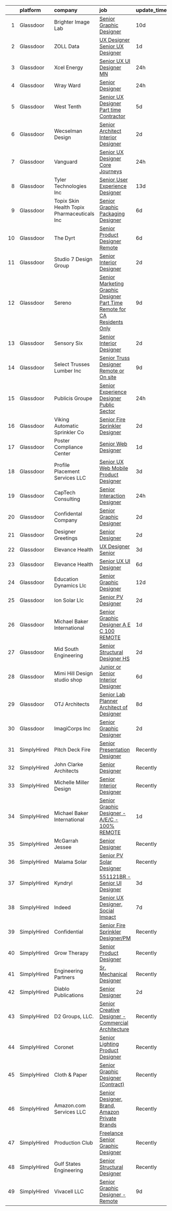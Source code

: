 

|    | platform    | company                                      | job                                                                                                                                                                                                                                                                                                                                                                                                                                                                                                                                                                                                                                                                                                                                                                                                                                                                                                                                                                                                                                                                                                                                                                                                                                                                                                                                                                                                                                                                                                                                                     | update_time   | location             |
|---:|:------------|:---------------------------------------------|:--------------------------------------------------------------------------------------------------------------------------------------------------------------------------------------------------------------------------------------------------------------------------------------------------------------------------------------------------------------------------------------------------------------------------------------------------------------------------------------------------------------------------------------------------------------------------------------------------------------------------------------------------------------------------------------------------------------------------------------------------------------------------------------------------------------------------------------------------------------------------------------------------------------------------------------------------------------------------------------------------------------------------------------------------------------------------------------------------------------------------------------------------------------------------------------------------------------------------------------------------------------------------------------------------------------------------------------------------------------------------------------------------------------------------------------------------------------------------------------------------------------------------------------------------------|:--------------|:---------------------|
|  1 | Glassdoor   | Brighter Image Lab                           | [Senior Graphic Designer](https://www.glassdoor.com/partner/jobListing.htm?pos=124&ao=1110586&s=58&guid=0000018200a7817daf23cae6f777077c&src=GD_JOB_AD&t=SR&vt=w&ea=1&cs=1_96644e5d&cb=1657868354323&jobListingId=1007983376742&cpc=2069669CCECE0501&jrtk=3-0-1g80af0dtkblc801-1g80af0egh4fr801-628ea141d77d222c--6NYlbfkN0AO-lx13pzomzdSppJUWL3QXsQT8oyFk4U4LWH8QC50CrDq5yYFSZNdaU-brGhcBwE5UtQDDq3ntwdjmz-4JTTHOyivHs3T_S7xWIP0-plijRNTpcxtQfWKk_eveaQBtHIVAUARux6TWZ2fTj07xtOcVvb2v_2ycDKwqjTu-tlyj5LEFDMVit_4FzfrOiMCy9Xypb683rRp6ldIQLAVaYV_7Ev1Dke8sc4E2enGMrLpM9UAGEFKMCFiOrF1KhKEiS1yK_-OjG_zNX6_x9Tn9hQVZx2Xy1ntzyKIBZFNwX7drtu-iE_qLNkVL-ZZ796B1MHJ4KvtvccAqGIVS_Mc8SG91HdIPUHv4zVooDkD9Xgmg7O452mFA5YzU7yiAdHIJWIrwvfdR8TUfjEl9LvBz7dtgoCxXlqBOUVuREOJ2rXcUSpIUMIOm90OomdGS6MprzPsJvc0fJtDd3HlAcCgpX3PDOK8wYzdgkKDgJXItQl7r0oal0VJua-cdbd52quS14y9vJHjfbTJwA%3D%3D)                                                                                                                                                                                                                                                                                                                                                                                                                                                                                                                                                                                                                                                                          | 10d           | Fort Worth, TX       |
|  2 | Glassdoor   | ZOLL Data                                    | [UX Designer Senior UX Designer](https://www.glassdoor.com/partner/jobListing.htm?pos=129&ao=1110586&s=58&guid=0000018200a7817daf23cae6f777077c&src=GD_JOB_AD&t=SR&vt=w&ea=1&cs=1_f3711dae&cb=1657868354324&jobListingId=1008002963426&cpc=AF1E4A3695F490BE&jrtk=3-0-1g80af0dtkblc801-1g80af0egh4fr801-a00ff6b17fc8701a--6NYlbfkN0CIq9sqsdHG9cyeciSMGB2OVgv17i_TEGVwM1no6oC4wWg2s9oH7BGJ7lPkg1btb98huIL7V4V5x5MkjqiRMvX3058Gsj0BD86erdmSqn2x9rDaiyNVM216JjWieFw7TORgJlROIv_5ACNY1VCHRt02C9xxVzOkCWqwdv-_2jucEfSEtHQxlxPbZq767ByUig7Kk1KCLlEtTB0uK3PADoC_u3FCVTsgUH33o2zv2VNVi8FL9UaNtSr0tiOnqFNzTSm69C0c_g_-hI7wUJmR6kSr40NQCZggZPReNHfbWNNb84kGmcfKfEBwwk27YR4_7bvl05X1KsGt2DO3ZniQ8d9OGztJxKS37AumIBH5t3fWaa1PK55sCJONMyn9SaLW-zkTYuDVbrGNk2SuJ_gHnXEDph_fsssjA1q4qhM6FccNbt0pBLOi81TOktopZ0ShJswM8ZgXArhRnSy3UMkp-h-_StCL8qTbgpf9b-m824OudngRL_tzvrwzDp0eR2rEm_qNNtu_NDsinA%3D%3D)                                                                                                                                                                                                                                                                                                                                                                                                                                                                                                                                                                                                                                                                   | 1d            | Remote               |
|  3 | Glassdoor   | Xcel Energy                                  | [Senior UX UI Designer   MN](https://www.glassdoor.com/partner/jobListing.htm?pos=123&ao=1110586&s=58&guid=0000018200a7817daf23cae6f777077c&src=GD_JOB_AD&t=SR&vt=w&cs=1_58e48389&cb=1657868354323&jobListingId=1008005982649&cpc=7095061949A44974&jrtk=3-0-1g80af0dtkblc801-1g80af0egh4fr801-1134de02c7f2b120--6NYlbfkN0B-1D-e_ZYujhNkNlYyaLjJ6FcVQ233icvY0YU3o2VnplwYKKdLer6igUsC2PaWrJPMU-KaCTJbfajSvIW7YrHAZXqmE0ZHvfm-aORtEk3kYImnXYY0PGymR6_lSiS7bMsLoplLGIOngHDvoyjVsvefrvmYbzgFQ6dGAbuA7Zi4QEr51frx9Lej8UOBikV20vLRPeL2y5sMaS1TxF7lE0KST7AEohGcVU1V0F_KVf8vK2MH9wTYuzc7d4jxVhG4V6hC__xF85d3McqziM2Gwm_TqWiCtzanNHOXTZkEzlhugO97VSIo6JZeOgmtxFOmXsHf2Jck1I7Ag93-HGaEC4uKV9fzHkcsb2m0GNxG-14P62qQ6AA4HVkrnJupPHNY-EPOS0LUZNda6Ps1uuOs-K4fgERvT_Py-c_iNU1Rpq1RWWQlmRQYNk2H7jPN9rgP5nNfOSAiLff3MJtWiAtEbL9y22qLGwGkWsubZjbcpR9nnHU8lMgMDtMA9-DbTz8pAdiDD521si_Tmb4LYf1xqbOmduibBPKg_lpL3FXx7-PbMLmBNf9J1CQbSWzhNPTgMJEAZOF6ZTXA5t3OUzTo2mxSKYo-7Ysm9UC_ZzGdzQH8AA%3D%3D)                                                                                                                                                                                                                                                                                                                                                                                                                                                                                                                                                                            | 24h           | Minneapolis, MN      |
|  4 | Glassdoor   | Wray Ward                                    | [Senior Designer](https://www.glassdoor.com/partner/jobListing.htm?pos=118&ao=1110586&s=58&guid=0000018200a7817daf23cae6f777077c&src=GD_JOB_AD&t=SR&vt=w&ea=1&cs=1_9d9f0d13&cb=1657868354322&jobListingId=1008005532295&cpc=BA15C3E50D27FFE8&jrtk=3-0-1g80af0dtkblc801-1g80af0egh4fr801-d200e82c741a93e5--6NYlbfkN0BBGG9LMNqL16EzDx9S3nKk4b6IwprgSJginr0DZD_oWwIUlrrUOnxWEv0B2E1rukcBhZYB3PbYs93gdlk6f6VnfWqBaXWoqi8nJJ1OJXwdzyCbEp0k-ptWqpEdiZG8W97q9hJLeSr0zpmTQJzqo5gp1HIFJsbQb26m7FMZySxOKK-9E9hiEL9TcYOySBgZlP1dKDKmG9YeSVGROlGT-5Ra6JdIYst31wfaPXcm1F_y0T9MobtvgkwfzMvetdq_Zq9JuXcqMMeyigZgdTL-cLO7S8vOExoq2uieEWcp3cSn2Qm4UlHRsUhthMs81x-NjUNHte0u3ra_iPoWxUUj_WVScAG_xVKF1LHqnel9bZ71VKNukbbOCudq72WNEDqWZvLMVyvqbrluPew6quH1U5f7G2w6FSfdDIgNhOu8HB2Tlx284iJk9HCr2gR4cEAGTIwEhepUHHQZMODfng3q_5yePzZaE76uP8Y3srsugm8NpBsB_tmgRy1tagqO5f-mkWU%3D)                                                                                                                                                                                                                                                                                                                                                                                                                                                                                                                                                                                                                                                                                                | 24h           | Charlotte, NC        |
|  5 | Glassdoor   | West Tenth                                   | [Senior UX Designer  Part time Contractor ](https://www.glassdoor.com/partner/jobListing.htm?pos=126&ao=1110586&s=58&guid=0000018200a7817daf23cae6f777077c&src=GD_JOB_AD&t=SR&vt=w&ea=1&cs=1_3a9bbbc4&cb=1657868354323&jobListingId=1007994171980&cpc=292036AD7E8A5303&jrtk=3-0-1g80af0dtkblc801-1g80af0egh4fr801-06c5996664b34557--6NYlbfkN0BaGdOOK624JFFhWibxYF5ZHJyu-TQMeOslDTyNeurccZp4QCt3th5gGoNGv6Hi88tg8HjMEtUQgpaF9Yf6QnMzasdUojNdApIZ0sULt1dQnF29vMajjrQL_7YctPSeF61EzqT59_tideUiN3-mXC8WL7WSgWs1vxDq8WZNDcMmF3_sZqlH2hXXRY_6IFlghMTUOPNf6DIeqwUQRu5f8rxOADfFejxdiLj1XMsxs3IVQHnUtc1h8xb57V8pN7Sfiw7nWY28enb7ODI7RSw6ftrmolZT2gdzc_zZaloqbgg5aOEOe8bVMeRszuXReY1MDuqOuTJHAgFftaP8u3GuwkiSQhh3v3P-PXyzMt6JhgPsk4y3z-2QD7MSajnjG06-6tt-SJePCHIjrOC7ZGCR6Zl-GAzmBNPSOKtu1ffZyF-Mcq72YxFY08dh53zRI-12J_dQlSbQHSTv_Khajfa_eJlX77s8mJbbexPCz6t5zOnBa9NHBvAt6xa9iXYYiKmuNdnZiz8FbGLCQGjs1XvmVFLA)                                                                                                                                                                                                                                                                                                                                                                                                                                                                                                                                                                                                                                                    | 5d            | Remote               |
|  6 | Glassdoor   | Wecselman Design                             | [Senior Architect   Interior Designer](https://www.glassdoor.com/partner/jobListing.htm?pos=119&ao=1110586&s=58&guid=0000018200a7817daf23cae6f777077c&src=GD_JOB_AD&t=SR&vt=w&ea=1&cs=1_2a248cc5&cb=1657868354323&jobListingId=1008000772975&cpc=67D5E609A3B8C355&jrtk=3-0-1g80af0dtkblc801-1g80af0egh4fr801-2129eb079dfbfa54--6NYlbfkN0BBGG9LMNqL16EzDx9S3nKk4b6IwprgSJginr0DZD_oWwIUlrrUOnxWEPuetHQkpVc6f_vfg8anhGkhy764nEM5owuSNp3eORVDxTspKg4GGfLPUzRVS2SOzjPCM5CfNriASNX6lPmoHYdKPJuGVE4ZDevTxJatVG7oNmWoHxId2EbmlMg83f4WfrUFC14VnoGuaoEFpk5xVl5ReOlRktnwe4rZI6Fy7IAYeMUgqmhVlrPwRfr7KNu2IoPH7vziLj9jdewqDFPjQnJL0H9-kml7he0pn-YiAzrm05eYFZg-HL3jFl-uuuwRpm-yK-kpw81hg7Pks1MsjBPqF_Zl51j0-SEKXx4UOgsMYYI6C_U6hytqpYR5JSGDamJMWsJG-UPN2J2NPl-GpGh8b3qiUJdXh_VAkwDQBNkAzI0Bzipa-IZ_l6SYnNk208NIXJ2_dJ1SFcY0GQlGyYNO8nZ6ESHDEXxoT9EndmL2TVxFGmTWhdUoNFQtZhxBJ20XQyd8UdvJh8ugXR6mnw%3D%3D)                                                                                                                                                                                                                                                                                                                                                                                                                                                                                                                                                                                                                                                             | 2d            | Remote               |
|  7 | Glassdoor   | Vanguard                                     | [Senior UX Designer  Core Journeys](https://www.glassdoor.com/partner/jobListing.htm?pos=127&ao=1110586&s=58&guid=0000018200a7817daf23cae6f777077c&src=GD_JOB_AD&t=SR&vt=w&cs=1_33f19d1b&cb=1657868354323&jobListingId=1008006543418&cpc=F7A2269C793D5877&jrtk=3-0-1g80af0dtkblc801-1g80af0egh4fr801-f76f2537e77ce42b--6NYlbfkN0BWQs_M7ZA8XLbIFWVw-PYcVVEPryqVLyWhKaEKPskHyy2-z6Z78n5au6PljKOGTAoy1rDMYRJ_anPlM2piuo7Wtd24G6LJWqqLxytfdCCnGC6mp0dM6kWZFXRr8-Of4aRPwfWlrsuZbVf1IP1VHDwI3BeSSl-pDw7Ro_n-oenuNErckdMdWo1sXcN4BRSpzN-yKBx46-EjVUN308MGOZ-3iRkLncpzPHO3oavMG0R71Vb10HF-GM4qPGnUzmepxadAY4UqIwwkj8ssTTWm-r6tZd_9edOhjNPk-CY8n6_2ChCzoU2ck7bbMPF5FSEfr_hqg20BleZbuVWslCTMiLDenKWc6Lb2vgIRK1a7N9Tjws9ixuvRxcMqMK4FLbYhjtW_WNSCSEvwmfvwRXeINxN4D6qy_XFttulngQsQVRl4fXKpkr4A7fzC5ewtBIPEiE4s_GsSqgwtH9Cjfi3kvhGqd79so9c3vJZfpAB9dfKYHoMwEyuIYFtBRt-kq22ot3YROeiSXsBdTKHobdICo3xWxrABApcgo4UV-KEkYSUYUKcfauEhVngWM84tnI2JrMwKNTmAlgrA-NJ4bWsKiEY2J6buUclVqgzWnNvts9heODJC_pjB5Rk6_ecVMSCcw5pwLerELjMWEXtfwUGo-0xSRHBhYLnjkqP_zy8QCBTPg8P2q-zV1a_W0nKnrf9VZ__XplCW_iOQOLUpg0azm4-RgAnv3KKJumdd0ADXqdxl0qYTB1sIlByzqKLlVDWoZ8bQ_EmkGJUgZ8TL_q032JNPTQT646piQEto3uv7yEaI7gjlKofIG9YjbGV4cLG6GumIWy1HEL_tfv2gwtTYwQ2nhx5dO9Acb6bsYXPsapruQJWw4_h-ZG2QOpb2HX76qhFHcELYlm7b8uYHRr5kRkyv1NvEUioPpACEK04RvC4TqqtlDSrbNvGMILSSxfgtPVHgLojad4B2pWepWS6hk-XgIkU0nEAY9YU2YmVqojfV02FhaktazIhog22v17c3uZNpufGKgU8slCyOHO_6IjqsWSivKwmn3Xge1t9Y_prlFhkE5Ge23KpS5SjTgHAi_XsN4ofE0GiIICKJIFbz4U5jMQpa25cA-77xoVZjriOh6qHq-BbhpmIkzp7LUPQfPJNEPZNH3Pysmowf8tKGsyyY) | 24h           | Charlotte, NC        |
|  8 | Glassdoor   | Tyler Technologies  Inc                      | [Senior User Experience Designer](https://www.glassdoor.com/partner/jobListing.htm?pos=125&ao=1110586&s=58&guid=0000018200a7817daf23cae6f777077c&src=GD_JOB_AD&t=SR&vt=w&cs=1_d568136f&cb=1657868354323&jobListingId=1007977181588&cpc=18C664983486888D&jrtk=3-0-1g80af0dtkblc801-1g80af0egh4fr801-bb0dd0bad5bb15ad--6NYlbfkN0CeE3Wp1M-8tH35RiH3f1Z9bIMggqs9mWwktycFHRXbIf7vsqZ4_y01d_779IArYzHp3Atr2l_5y941wkgMIXLfz7QJV07OIDOZ00__egFt2GpEArrl1E0zb6oOBT84IN1wwDx-d3pEZCP1KkXrFd3Td_1i6Y6PpSlL3rFEytQkirKiix_1JjbjQ06MSn23xteyzPtoeLv9tJ--ahtgkrF2BT8I5DFmttd-W3ARhFw-FbObDk_cUXwuflZlXyYd6qW6YXSVFSguiaNf_3NZ6g1AT0YKC8uZ-vv7n97xFaG8MesHDM-hMwE5N81BYbJJEMVlT4GBPqLmBeQfQeLObrsJAJkfmIh05_1_Aqtkj1hbGNKH1S7430_ao2eN5o9Fo4xyeDldggxsOQlpkCW0_xWagvXVwyUoT17NEMBMEe1BMPKYRDcRLo3TTQ1yoNC_Dr6Nnggk7oDKJzZQTg3ViBZJb4wpO3xi4q2qc5zgBNnyYOtCdIrQ-BSCumMcLUauV075QMczzOIhMsGhEsKkKiBrsdZ7dQPfRBmoAikE8BIVEe5fwqdpJ8RoZwXQZE_XO61RKofuGvyAzA%3D%3D)                                                                                                                                                                                                                                                                                                                                                                                                                                                                                                                                                                                                       | 13d           | Seattle, WA          |
|  9 | Glassdoor   | Topix Skin Health Topix Pharmaceuticals  Inc | [Senior Graphic   Packaging Designer](https://www.glassdoor.com/partner/jobListing.htm?pos=107&ao=1110586&s=58&guid=0000018200a7817daf23cae6f777077c&src=GD_JOB_AD&t=SR&vt=w&ea=1&cs=1_75075fc6&cb=1657868354321&jobListingId=1007992858119&cpc=A5952EFD17A85363&jrtk=3-0-1g80af0dtkblc801-1g80af0egh4fr801-93a058a578dcf29c--6NYlbfkN0DLxniXb9xd09bch3T7EymxCrgj1jiT2kSu__xrmi42oF6tRRjGLgy9OBwpElHq2Y-Zt8JA3OxYj2dWQWicH5yx9eHWtoaikXJZoPhjrbSGwup-kxrwpuOKkqMx0m3u22v7c1oYPsLVOU1Pon_wwj9jwRVvjbxV4i-AsGZLcr7beeXq-ZhM4HubRBcY7NSlcD17ryCjDgWyNktvQE22kcN79POzDuCCSPPt6g3aPgmOK9eypbKJfU34GaapDjnmz79L8od5xjUkSES1uiCqK7oJ1ghh-4OQ4PZAev5jFMKbuQ1g0m0_Uzmfy4wKcTitKUTQpOOZuKgmsUm-DcKKrMIWj17Yl8vAFF0lwrobAdmpLN0fKq58YJMAyQHKLA9UP5pTotH3Q-U2uC2ZkPMtcsQaIquGVkl4EXtkAm5wQC6K6gAgnCupl83ACW8s5ifBOMQKU71fVv0_ztdSjcY0fNKlJpXBy_ab76cpgoPTWicXpGDRgL1qApMBYqSykH3eAiHxm-qfKHFzcb6Lt5wFSImM)                                                                                                                                                                                                                                                                                                                                                                                                                                                                                                                                                                                                                                                          | 6d            | Simi Valley, CA      |
| 10 | Glassdoor   | The Dyrt                                     | [Senior Product Designer  Remote ](https://www.glassdoor.com/partner/jobListing.htm?pos=103&ao=1110586&s=58&guid=0000018200a7817daf23cae6f777077c&src=GD_JOB_AD&t=SR&vt=w&cs=1_6f9fd9c2&cb=1657868354320&jobListingId=1007993801701&cpc=F86FB55FF2FA18D4&jrtk=3-0-1g80af0dtkblc801-1g80af0egh4fr801-ff8db40d58b28bb0--6NYlbfkN0AFaGKiZr_kAHuZ3OrJZNHsT_4fdn-2K5hALt0VUNIML4GpwT2qT4mRuyNZ5SI8Za37YXflGnpTa52XuRjz7XO06ePHVyPwt-FjQMNsRvlvbM7LSkwoMIqUSyoyZoQVMfl3stPghp-zLEBGs2hBVKSMTVfT08Kq_UUJZk5Z2gPyInWhpixLaSzNaEOMJQe7v2ZMZyLTgtm9PBhabqk8SaR9VTQIirlMZbrGGfdjeLQOseGmvP5UggftK-pHSKklZC-qkX-S6kOhVrOxIp7CKrAGWLmc-413xu_MfBls_1FViJ9X0a7fnDAWdgyrA35RQEBwwxo7SBEdH7ev-g_7n26cDkpom87U8n8HQAh3taCHs6PPiA8j8R4rkRHVQR2XDT0OEmwRyqBgc-8u1Vva0IbwIPVzDxlOJXfMBsVNzTOj10F89ZuzVdWHzIvt2L1l4fzLqUhBQSKyvdnHF_DCekaJu3WbMCRhehcQO-TX0mHm8vNH7I2TcgYBDM4LOlLXurFJ21Z0scIfp635NFH63XKt5kzuZYRD69M%3D)                                                                                                                                                                                                                                                                                                                                                                                                                                                                                                                                                                                                                                                    | 6d            | Remote               |
| 11 | Glassdoor   | Studio 7 Design Group                        | [Senior Interior Designer](https://www.glassdoor.com/partner/jobListing.htm?pos=109&ao=1110586&s=58&guid=0000018200a7817daf23cae6f777077c&src=GD_JOB_AD&t=SR&vt=w&ea=1&cs=1_e72b9970&cb=1657868354321&jobListingId=1008001139732&cpc=214767B2CB6D1786&jrtk=3-0-1g80af0dtkblc801-1g80af0egh4fr801-9defcfa6d19068d7--6NYlbfkN0Cp_WSJKd_Pz82imZmURPbhd3kYBsiZi4lpMLOH6vOlLCN-9PvZBA8RwNrwpeoM2vobvSKXV8ZJJydauEAEQBdsJBER2rwuo0RMlijdJrg4rV_Gto0_QofM41IUJzogG5VrrFrpBYTvnA_J30idtp9qpb8DSl8SahOywhuVmX31zDaUQEP2Zbnm95zg-K_miTajtXLzdn2CJtNw3wR9gKBSbQY2PKuN1gQD7Bp7AFuI0DaoXp6G5fxR6pCj3aZHNL9UzyH-xS5-ijHc6YizTQNkKzXss6kSEla-qtwuVjvMrq5r-QSWv-DkC5EkjtGUojb6Wt4Eap4pRRqD0U89NKLmd8PTdl-5cUEnxyenVjRXTDaYk2BULMpoVeoN3npgbt5nWSeF8cndYHhCSfLUwPlhFhYBpKQ_Nc8wgKMjiUgeZwuE63vJq1cNjIP1Pz5rkkcJzhWA4MN7PYUBWFdoZIisx12XMOSdjHqIMxPMi3sH9moTFwdOQFKkvj8Sqbg4nOWv8iegYxJtyw%3D%3D)                                                                                                                                                                                                                                                                                                                                                                                                                                                                                                                                                                                                                                                                         | 2d            | Atlanta, GA          |
| 12 | Glassdoor   | Sereno                                       | [Senior Marketing Graphic Designer  Part Time  Remote for CA Residents Only ](https://www.glassdoor.com/partner/jobListing.htm?pos=122&ao=1110586&s=58&guid=0000018200a7817daf23cae6f777077c&src=GD_JOB_AD&t=SR&vt=w&ea=1&cs=1_b8a21d37&cb=1657868354323&jobListingId=1007985634958&cpc=FD1C1DA32C38CFA7&jrtk=3-0-1g80af0dtkblc801-1g80af0egh4fr801-40c671fa3148f82b--6NYlbfkN0CvOeNjp4XLn3k0qM_T7iPcYCHAOtwX2zm7IpN2zDQyNQLlNaZWkEqBRrjuxyApmnEaO8G-Q4jUxbGg5sHk4_cP2TCDV2Rviujf8rXObzkq0my3QX_NGNAWq3dCe3kU2jOEuF_nKQ58vSxI7krOuBgK6sBtPnkm8cw_y_-ppFC54An_y4E3rFWZdo0z6CLC-B5N2WkfXphVfCMQSyQHaeSROo8o0FmS4rCKfSDHcQzHkQxb3S3Jdi9X16UUMt-BuLmBS8-C68WzLdjmx8QULCsXNP63SGlMA2p6t1GAA5iFIorwgNgLHFwhh7eJSEaWrVQkAAK0j0bXhq5OP5v-gVjTHvDF_jX9kxt3dbCAEhCoSBWbXQo3PxVfpj6eQKHxPj9qHLmzEQ3t37Hmw2OJe1F8XHnIiJzApYe3KYWdyyikk_ZBzw58fNU0TFynV0xfOnqNnVJpdkZ9dM4QS1mujCMzmRYLD21DtCEHlz7hmSdBVqxS9VddnXyvQrW55z_s_eD4Jg5MYCI2LWHfC6p4q58_54VmYYc9aLcNj_ag0owkLQldzTE1kcb_eSCw9wUizFY%3D)                                                                                                                                                                                                                                                                                                                                                                                                                                                                                                                                                                    | 9d            | California           |
| 13 | Glassdoor   | Sensory Six                                  | [Senior Interior Designer](https://www.glassdoor.com/partner/jobListing.htm?pos=121&ao=1110586&s=58&guid=0000018200a7817daf23cae6f777077c&src=GD_JOB_AD&t=SR&vt=w&ea=1&cs=1_6b58e779&cb=1657868354323&jobListingId=1008000633427&cpc=AE9F6614D4EC1B58&jrtk=3-0-1g80af0dtkblc801-1g80af0egh4fr801-db88385f56ecb2ac--6NYlbfkN0BKgzQyzTF1Q9mOsR1amaS-juVGLjHt5Cdom-gEF9y-xXA6Fo_jfAgLMG545ctvxS-JRTxVLbi0Tb98LDQhEJDCaZC606LMcL0X_bWJL8iv1Eiet1WtG7zZ2jNEQhuWsZAY6oS943QDpnDnvcG4e8MQrzIaOEMuwwMwUDhSjJloLjX14MhKfX7JD6RW6LzU_7yvd5G_DENxGX08MIKw65TMzwt4v4qEeqeIQx0H11TIwSJem_eN_vM4dl41OiTXpRuT66_fXcJX4KRSuTKUiZUxn2diINXcw1GzuZAIxgY2w_pwHuNKpPGAv8ur2kJLEffEpRo7Xs03rfY_hDFHEqONqq-QbwhwVIE4kfWJ7XQEXPpXTac2sQEpaG-KsD0LxXzxYz728Z1Birs3IIpsVvo4-7es50JHsZKgQ9xQwYmq88N-2LQuwJXcVP-T7vQKIRGoQ1qWTOiMpRZF1GWjMtVohNVTYju72bPepCs0FomoaLTvWY5Wt3VtoW7QD4-47yfWX-XlzfYhgQ%3D%3D)                                                                                                                                                                                                                                                                                                                                                                                                                                                                                                                                                                                                                                                                         | 2d            | Remote               |
| 14 | Glassdoor   | Select Trusses   Lumber  Inc                 | [Senior Truss Designer  Remote or On site ](https://www.glassdoor.com/partner/jobListing.htm?pos=116&ao=1110586&s=58&guid=0000018200a7817daf23cae6f777077c&src=GD_JOB_AD&t=SR&vt=w&ea=1&cs=1_45bbb41a&cb=1657868354322&jobListingId=1007985094816&cpc=A6F0E0205751D875&jrtk=3-0-1g80af0dtkblc801-1g80af0egh4fr801-a5c3f8b0e7056b79--6NYlbfkN0DXVxe0bUwbFl3PDGGse7aMqrdPpcpWmtAPPvmRnbASpa8qtBnPCZduvpHASFIRz6PG7XyAEs38rRhd6nNVDxLz6c-PUnm2qLi20tZJu1mLw7s2UJwfPgWWudFFr8hUOSG2_SDGm-JGy4FWAcukcjFwDFNjTRvNeNfQDAaae6SEdIzt7eRxaMot3UqmqbWIq1KmvScio2OHfczkZHPlf4VHLDM1LwO4lMu__WiV0X1J4Q0T3dLLdd0SQxirdFVfJ3d4zh0N66QeGX7-OZHLCVuyw5fE0ujKmowU6MlIcFH-O4gQv_rZDDVqumuatuw3G5fmzISl6fNMKxRrcbqMZkeD7mlt1GoYynoc2HKoROh-cV-Tey6Iwi4KjS1SlOQaF3xReMcQ4ddZ7A_ZlnzsuWIODBesPpGbNYDFIzQeGKCGVicNvUXopcj2Xx0UN2957H2d2aVdM7c8nI64ids0IXF9JVPgaOQ-avfC6_0HHtmJOSFC2bmd5iZeFnSy6k7-hCDhEbpJwy2VDI15_fF8AVkz)                                                                                                                                                                                                                                                                                                                                                                                                                                                                                                                                                                                                                                                    | 9d            | Wisconsin            |
| 15 | Glassdoor   | Publicis Groupe                              | [Senior Experience Designer  Public Sector ](https://www.glassdoor.com/partner/jobListing.htm?pos=117&ao=1110586&s=58&guid=0000018200a7817daf23cae6f777077c&src=GD_JOB_AD&t=SR&vt=w&cs=1_fc3414f0&cb=1657868354322&jobListingId=1008006626501&cpc=987D8AFE463DF687&jrtk=3-0-1g80af0dtkblc801-1g80af0egh4fr801-13c60e2cbee5beb6--6NYlbfkN0D_XFSRfOpY7hhzl86VUrgfgdzYRVdqdkK81Ka1OFk9ugPpgNXdjK6zbopAvA7xCHTuYYPrfYTPTQmsedGM10ZqPbSQnx8ziNvOb5Bd8KH-Uvfuk5spr9yYIIjmcvmoKdO7cv8Pk6VXE29AOQ7ZKI_nrk4Byf3xH8_ljuxTCVFHyOV26d3TuXEC_82YpCemFobaAhzQY7VO4ouj20cD38jsb9MxvpNqlpZdy_WL4SXj1K0lViymOY9TvCY4hZ45psJfjZXLwg2Hc7E772ZyY3M1MBsAbs6nPoM3tzYGVRGEedj0XGj4SBXrAVDDUJ5mo2blW0YvUddxo8i4Mz2outeQg_aOJqKIV652R41hX1tjvzvj-sjHr-ZgYJSVH-qvMFTKhCZGBMRQHo4aqKMdzZWh3b-zBI9Cz05cwM1l70A1ai3hn4BTgfsZtspA3mSkfNQ9qa2dohbYA3dTjcTErPDf4Gb1R9qUqsNE2N8k4WmbMaxNnFuDlIadKE4HdZYigpt2Z7NygnR6LGx34VdGIkw2M04EFoksA-NVln8Dsef7d2_USoPodXMVd9hLbKgfvORYwePegtlV-lAMZMmmUPOD)                                                                                                                                                                                                                                                                                                                                                                                                                                                                                                                                                                                        | 24h           | Arlington, VA        |
| 16 | Glassdoor   | Viking Automatic Sprinkler Co                | [Senior Fire Sprinkler Designer](https://www.glassdoor.com/partner/jobListing.htm?pos=101&ao=1110586&s=58&guid=0000018200a7817daf23cae6f777077c&src=GD_JOB_AD&t=SR&vt=w&ea=1&cs=1_ddb9f0bd&cb=1657868354320&jobListingId=1008000368074&cpc=3C4EEAA328E8B31B&jrtk=3-0-1g80af0dtkblc801-1g80af0egh4fr801-812350ff25d50876--6NYlbfkN0ATuzukLZvOA7Cxi5gGVTPK8s05ijijAIGQnHXs5Od0XxWzMwbemhMUNLdY8oVy7CX-VetouhWVf4eWjCGtTV7aAvxnjI3xYbUBopRLMBhBg-l3eEqmFrJsYdsETkOreIwMcwbEfyyrGBLpYy23FgV5WvHBVVMIL1hcMp-Yzcsa2HrAwo01wfNV5JXl_Z_u5yuQpEIW4gKJ3pHzjpi6sPsOs9K60f8FuukSHGziHweyWA7oKwdT0SBnrfr_dnbKLQthJUM64QchwYrXtGSlDJVnYKzYEfBtW0eg9urxh55pvpyrmr5cdCfL9F2VVmv2LvqM29bCeEFlhufxcPsExWBzcDKixeCpbBxKXyEipaAEwFY45gSMFExMG2xtiEVUS4Mc3jdHspROy_iX71D5c5VgdH0BGxJFYsjyG-2XXBD3bRYnBTGO2lJlGZDhtec2QmV9Z5NclUKgzWuh_MIk3gMWmGgyX2Rb-EUz3qbCPai_6lGjZPv8Ugiq4MFhLiLin8HsSx23FrP6LQ%3D%3D)                                                                                                                                                                                                                                                                                                                                                                                                                                                                                                                                                                                                                                                                   | 2d            | Portland, OR         |
| 17 | Glassdoor   | Poster Compliance Center                     | [Senior Web Designer](https://www.glassdoor.com/partner/jobListing.htm?pos=115&ao=1110586&s=58&guid=0000018200a7817daf23cae6f777077c&src=GD_JOB_AD&t=SR&vt=w&ea=1&cs=1_9bc7c515&cb=1657868354322&jobListingId=1008002974567&cpc=E521981D00147CE2&jrtk=3-0-1g80af0dtkblc801-1g80af0egh4fr801-ace9bb2fd5c8f41b--6NYlbfkN0CZGsHCmdY15_lJsr92K30C0nq3vzTyfXuwJZ-DZPm_uSTWQ867d-q0xSdyR11AJqdd2Ii2zrj1Lr4vYHbEwfNo-MdQigY77P0TNwO-Xa1uGUx6pEzKBR6jupmjG1043Y4REOV88nryomFM1Vh1ZTU5jQN2jNNE2lEbI5j1vWKf8BcFkXTnibSzhTIo9g8rLPlBlEES221_p_uQA76HWXlyevAentV5NErGQU_1BEIChSDpWjLV_Cqqbid0UuILN2Yi-7CapVLQMPwkalN9gecGHuiU4ilOIbIdNPNkuU-A6WwJBgh4jTr_u3vAe7-Fzbr1yz-HYZ2zjkTIx3ZtnJ7asGnHtnQnTiGFw6xs-QMj-i8D-HDmlhV_yurmvavFaVSmRIFu680yuf94BJAbVFjq66feHUN715QmrQ9wg1f0qogUy_EP0iKDVW2igs2c8kK81wbj1siRHyF9YivhO9jEnmRLUNxLanMtYiyF75wQ-pdsRnHM6OULnXUon7gP8bQc2-NEffbz-g%3D%3D)                                                                                                                                                                                                                                                                                                                                                                                                                                                                                                                                                                                                                                                                              | 1d            | Remote               |
| 18 | Glassdoor   | Profile Placement Services  LLC              | [Senior UX Web   Mobile Product Designer](https://www.glassdoor.com/partner/jobListing.htm?pos=111&ao=1110586&s=58&guid=0000018200a7817daf23cae6f777077c&src=GD_JOB_AD&t=SR&vt=w&cs=1_47fc554e&cb=1657868354321&jobListingId=1007998525023&cpc=1B441CF255E04BBA&jrtk=3-0-1g80af0dtkblc801-1g80af0egh4fr801-d07c4b78ed985d16--6NYlbfkN0AB9QmTA0CCjNV0D_cA_rQfbQIKI-slyn3CIlmX3zDlni9oebO9kkdnl1JNTpUb0OX5pLcOJ_ESxjOsSmosKKmThijwElMA_eV82ri3UXt7aoO1aPWM6Infhg3hlruUBvXmKpMuf530W0yzYp6XbAYqb_IgL2NvHFVU_0N2K8k1UkbG5CJCDTOeAVNst3JH1iseKcgGAWIDFJSqlSuZsKpWW6o6zeixKaFfG1VHl5WuA6xSfTSrsk6Oe5xdBXUNMrUnrk1OqONN8qdioAp_tUPc5hLfU8hfZ4MoFJ04ON8RObxYzFW4Ln89r518ghNRH-ncAYJQr_3Sp6f3UYRY6I0aQSXf1af25Yq3bfE--c4sCJ98sxzCItZixu-Z0MCQINmvcB5d3zYQp6YIzmrlmu4-S3Kmwqf-TIW3TpHm6MmN9bkv7MP4Po16jY7lD7OWQXsU0O5d_k7Ot8pA0z_C6tt8c9QNZRhI2BUOe0KWe47bSye64NKXoOu3brEIkiknyZhjbq2LRhxr-U0yvqIvRzfrdJBb3IM3uWoWNNKKp1HUbvjJNFootz5L)                                                                                                                                                                                                                                                                                                                                                                                                                                                                                                                                                                                                                           | 3d            | Portland, OR         |
| 19 | Glassdoor   | CapTech Consulting                           | [Senior Interaction Designer](https://www.glassdoor.com/partner/jobListing.htm?pos=130&ao=1110586&s=58&guid=0000018200a7817daf23cae6f777077c&src=GD_JOB_AD&t=SR&vt=w&cs=1_6b61e8f7&cb=1657868354323&jobListingId=1008005292902&cpc=DE56C24FF6DEC286&jrtk=3-0-1g80af0dtkblc801-1g80af0egh4fr801-0a1f68e480707a3c--6NYlbfkN0C-mR1ZtwhmWgbpAGYrGeuq4xPR2KOBpZfnBAZtYXWyR2Wl0uz2dsV9v27IJMfe1_qdL90FgftIfGJxePIq4mwdj-MuuKNfRHju2OMnaukOJmxph920EPqsFco850K1x8oHBdUxyomQROAnjqAnpltQdmP3ycHL6-WLH0Cs_b6zdXYy1SpdGB8zbNLhDNHlcFsflGzMt3_O_YfRxSdEFm_erUuIT_4HiVrInO5yj-VGavDPg_3ZdyRbwkfrwDj5DMe9kMgOOVZUxkn3lrtI-CkyeLRisA8RHjxVaiXOyeDzUfOexcUSXMjmqib8ZlN8K38vj4mCEPHsa9fpCCcGDRxKQxYi1JQPdOMKB1Qq0nJZ0MOsxsK9ZUeoG-8ZTMQEM89WAwCGjiJzKk1YfrhIiWo0a7zA2dhInpsoW5CtoKIveyT6Ki6ntUmzkEbsAbG1-D8N3slF52cTcz-aIIoxrEh9hnCYRlglxWA1zE2xIFhKymmcLcHS0BSn6gv5w5kH46WmQkGofcJCmXoQ1TwjS-FlRc9Q8RMkEKaPpQwgvkXM9fhB1a2OypSiPMRY3_YxThspOyTElhfbuFTkrzyDPhQM)                                                                                                                                                                                                                                                                                                                                                                                                                                                                                                                                                                                                       | 24h           | Charlotte, NC        |
| 20 | Glassdoor   | Confidental Company                          | [Senior Graphic Designer](https://www.glassdoor.com/partner/jobListing.htm?pos=128&ao=1110586&s=58&guid=0000018200a7817daf23cae6f777077c&src=GD_JOB_AD&t=SR&vt=w&ea=1&cs=1_15436e11&cb=1657868354324&jobListingId=1008000793840&cpc=6FC5BA77C9A4CD78&jrtk=3-0-1g80af0dtkblc801-1g80af0egh4fr801-5c8074d18fc80dbd--6NYlbfkN0BpzO0ef0Di2wGwnS1eG2y7qg13hYMrHDfMljMGy5QWEq-Sq4xUP5Zw0D8xIKolPVPA-yDyouXj19j-f9J-ajDxRLn5dAm7fz9HYFMXOhXuOdXDwLmDD31AcZVzgCkXo3rJQsH1ykvstI1bGEOGLHDTLRbieGoMMHrSTJIRycTFsu2mgv3Miybc60ywkMbA3FK6nIAtALDiaLAWLIk-Wxjiu9oMhb-LQgTge5_COE5qKw2H-DwaCAt4HV8n7zVrJe439yxvuXei4CYC0yTIYkceZTEtCzy0pR6VEfIW6twqTsSXOu538MmtSfcknwVOlVuRDXazKTAz74MINSEzwuiEOdTBzQ0EfFg8kzFmhJtRc0ISChH1ozc0QQZucLgGvsu5Hz4y4UKCT5NhSXZ9ApuQ705lQc4aMDz_6LQioFUth7CC8Zpjbu0kcLFDlGbJLBE26SRaVQ3WR9QIJ-3WVlFrTGRUcR_Gy8VL9z8uzCFyPclqkTxDFCH7jlQymU1LIlRc9JPKT_HvuA%3D%3D)                                                                                                                                                                                                                                                                                                                                                                                                                                                                                                                                                                                                                                                                          | 2d            | United States        |
| 21 | Glassdoor   | Designer Greetings                           | [Senior Designer](https://www.glassdoor.com/partner/jobListing.htm?pos=102&ao=1110586&s=58&guid=0000018200a7817daf23cae6f777077c&src=GD_JOB_AD&t=SR&vt=w&ea=1&cs=1_6f175719&cb=1657868354320&jobListingId=1008000378984&cpc=E8EA07442FE90C22&jrtk=3-0-1g80af0dtkblc801-1g80af0egh4fr801-44e063d6fe9abc02--6NYlbfkN0C_Nf1-woRenx9yX2yF95TmN6m2YM5GuuwBPPzfnrRPVeX9OOXTAdHIrLZgtw3pMT28bk5TiEI_MAYYduyFPgalmo8quZxkxyqOW4DtldcysR3fLHw_X1x6gIKXEksxQDQn5eVFmkiEanAu7VdIgdEPECndoVJDE1VLFVga_jJBmDLN-pSEGIDiGKkk1FiZsuDqVolk3gIsUoru-Ey547To5z9rI6qXYZIb-IDHy2bssMOvZrpCc6jdqfWpRGw0SKwPC9cAEU13PfgejM-k0jMYmjidTLQaiiukO7i0UYtSS6MU9WSm6ZDstRHT4Gf5mHokQ4_-lKvyCqR5C9bIzWOOJyeItHsWnvKB8gNvXSVL_AubqeIUTN5KnujFwcvf92JSrBxaR-TWHKgpJoiAOP8Hw0CnLtgWfYN0Uv2TmOIPn49px_kae8slVQdcrKv1hb-mcmLF9R6JRNRRQpipp9LNOIGJ8HHA5tFCcuR_3TeFlLlYX3keqy2PlShVgSnLKzxWynYk-Q1mOw%3D%3D)                                                                                                                                                                                                                                                                                                                                                                                                                                                                                                                                                                                                                                                                                  | 2d            | Edison, NJ           |
| 22 | Glassdoor   | Elevance Health                              | [UX Designer Senior](https://www.glassdoor.com/partner/jobListing.htm?pos=106&ao=1110586&s=58&guid=0000018200a7817daf23cae6f777077c&src=GD_JOB_AD&t=SR&vt=w&cs=1_01d9d0aa&cb=1657868354320&jobListingId=1007998533473&cpc=108AF0293D5061FB&jrtk=3-0-1g80af0dtkblc801-1g80af0egh4fr801-61f03eca97777d8a--6NYlbfkN0CYKz7WkjjIBo9g-UNpfbe8NgwuZiYfRxOZtqzhKycvsnrZnKOIpRtUX-cniiShYZxTXZ_nYgUJAhvLcUjITCQmo1BV8H-zOhSZoqrQi4H8kBnIiWJh_YcMbWDa2zWj6ULna0vGXFRlK-P_M2CanLhqHYhAAkrQLPSuFgS9VyLaUks5xy49FyrSBvovALJC7DCMWzeXx4-yEficueriPrDhbx2XaoenFfHbEQ7_9MGRUANDnUB0fob5CUTzwHKhwHMjYCxF6ESD9GFA0qhOTS3Bb4VfHBEqs5p_gASkQbwzA800_C5OgFYn5EtJ3pnUiILMlrNHHUSI6MWWClwA9MqEr-j7UrJNr3ld8namRtrMMnCZgeDEgq6MjdKiHGCUbXl0Z0q4geQidihGLFZkwWeeIB8f4LnddDIVPhjtKEgYI_cghpuRRZgjkA-djAfnk8hr1WaJIHBswDaYWKcsS8xdeoiYIisfWPI4F_j60Z2pJILT89oDNEA2wfP7fIsKwRCqEsrXNLAGJzN3DOlo7IjraQ18IsuWjTV85rzmGB7jaw%3D%3D)                                                                                                                                                                                                                                                                                                                                                                                                                                                                                                                                                                                                                                                    | 3d            | Chicago, IL          |
| 23 | Glassdoor   | Elevance Health                              | [Senior UX UI Designer](https://www.glassdoor.com/partner/jobListing.htm?pos=120&ao=1110586&s=58&guid=0000018200a7817daf23cae6f777077c&src=GD_JOB_AD&t=SR&vt=w&cs=1_f7d0c9bd&cb=1657868354322&jobListingId=1007993435101&cpc=5467A3DC950EA7AB&jrtk=3-0-1g80af0dtkblc801-1g80af0egh4fr801-c9bc7adf6142d55e--6NYlbfkN0CYKz7WkjjIBo9g-UNpfbe8NgwuZiYfRxOZtqzhKycvsnrZnKOIpRtUAl98jlYtuVIdWHIo43DI5dG5YC728sIaxNzwXMWSPAUivAho407qNCDXe25dm7bbRZJUdM10tl-gFd0d076_JkwFblRyEIjRvc8jszG-qVquSvFoUOGqLHHMNZtYHB7-IaCPE3FD7nBi9w3GDOSZa02kaHULZX2LDZeMIjtj2rp18ccMijmWDRdm9iFUdUL_TQiPIpVJDNjs6YoxyOrPXg2sbmSutZGAB21O9DpSZmEXgUHapSYYJKW_StSZk7YRBxaGnXCWDRg8bEB3KkgmLX3jcPROOC2ifC1v2ZyshLP1rr2Ttr9TRXZ7Wd2Qiuzt1oH0mP4_GiQg91wEFBFPLZa8EC1a-36GByAqevroja98nremcGFzVz8IwUq5_es5_sKxvetoi_OrFAtrgQ2I5_ZGHsizjdzK5e17hS0yaNZes8tdI32lk-T1aNHl8Np03W6eKtHWZCZ64CXbJvh21YrU4XIvzqIl894EM2tViPhJGHm5VHaZeA%3D%3D)                                                                                                                                                                                                                                                                                                                                                                                                                                                                                                                                                                                                                                                 | 6d            | Atlanta, GA          |
| 24 | Glassdoor   | Education Dynamics Llc                       | [Senior Graphic Designer](https://www.glassdoor.com/partner/jobListing.htm?pos=113&ao=1110586&s=58&guid=0000018200a7817daf23cae6f777077c&src=GD_JOB_AD&t=SR&vt=w&cs=1_a7935f16&cb=1657868354322&jobListingId=1007978804793&cpc=1160948BCBA38B5B&jrtk=3-0-1g80af0dtkblc801-1g80af0egh4fr801-0e18b2060813079b--6NYlbfkN0Dtahjid_k1maPR8Uq8ZOfdwDAF0TanZFG__VSd_-sjnf9j5ttr_S3DctbCj1q8FQtjpXdYEUYwacX8I7KkRF4Ucnoi-jciD-JbNP-LbC-H-pFHpq85QZQXUecyyJ7HkbdzG20lXI-mYY6sF2rAMTldy0k6e5gDsLiUE6kJglixL_jQuKRw17K1L5D1DxJyGfCp0MEp7_MVqG5aIENNU1lidp1KRXz3MDO4s2Mv5pAaHJbdygftfPKu5dJohex44ADtkZlBcsVbebXYHDbFyhDov4RtXGx-UWkzFS-y2Qbe7-SrSHA9eDtjwuvz0APL6MnwxKtDLT0ylHhZDWoFcct45M_q58rqRGyQ0TnOEwPSSjmKY1pT-hPlkmAich0GDLPmVS7Y3etodGZ1HpvFI8eXJA57uqY7dBDPvPAIpKeOH_fGcf8I_7QCbktuzr4UpjdzSDhng1trkyHHSOyWUEdUXXpSP8mxb8y8kr9v5l8d7IipXgHIrnmEUnds45sDkAfy5mq6k2fyAaKeVyS5HWZGLy-6W3HwiGFssvI_7Tye71I6lJv4FuXVytaASrbWxE0z1tF89-6kMygNvmIAlfSAnX_pb17lsYs60v2Fsa341ebEcQmPzjKn)                                                                                                                                                                                                                                                                                                                                                                                                                                                                                                                                                                           | 12d           | Remote               |
| 25 | Glassdoor   | Ion Solar Llc                                | [Senior PV Designer](https://www.glassdoor.com/partner/jobListing.htm?pos=110&ao=1110586&s=58&guid=0000018200a7817daf23cae6f777077c&src=GD_JOB_AD&t=SR&vt=w&ea=1&cs=1_7ee2c5df&cb=1657868354321&jobListingId=1008000939027&cpc=4249AE273CFED721&jrtk=3-0-1g80af0dtkblc801-1g80af0egh4fr801-b49a8da9e9255e0f--6NYlbfkN0AltJ253pYd7wDA5Y2c0vzit8wethq8AtlNTe4srNQsaMSwm83gZ-0Y3qYuMOX-bs7Vg2VKM-BssfMYnV7gV5HT6iiFyjdQ8aC4uzbaPZe6H9Sajmt9NZQe2_-C6aVp0-ZxNR_1Fm7WslKMkLKWe-0iFmM3xRXpXV-U_JoK1jrBEFpeerHnwe11JdjMyRcP8ExuC2wRytf44GlO5Bis2v6n3GAc_Nxmwk6Qrft_49OOIlI3sNIjvfIhEU58auRCry9DvkDN7BU5bnyOPiFkdZpNmNAxFkpysNlMurf0evGy0D6WLJ4uZq1KBs97s8PYd-N_MqPHsYx_5rjcx9Zp3L2Nu5OnBZx-BKVZy8lVz6oqjCzGK7_6CA_UutQ8YeRY3PqXYKVyil2VI6KgFiAP_-FZlITm_FjSs_FFQrlmfH8dx0B9saMp80QYemHvWNQZMEAbm-ko_-NPluw8hF3uKLWhY9hf506PG-rd4QAfN807w2n6euP2aQYzIrPQq3elJ1n7bDMs2WDpw5CqT5IT8nq-zzt0mDnXLsX_e0goM-jmCwx9laQ7Ado90lpK46R8p0-tQCx4d92YWPZ-fbbe4RbJjhkblPvGJvqP2Om8_Lb9rGDYUYtgK4hVV-M2rqyKqC_HOVRlyRAKLo7_fLHV31chRhV43CoDJv0%3D)                                                                                                                                                                                                                                                                                                                                                                                                                                                                                                                             | 2d            | Provo, UT            |
| 26 | Glassdoor   | Michael Baker International                  | [Senior Graphic Designer   A E C   100  REMOTE](https://www.glassdoor.com/partner/jobListing.htm?pos=112&ao=1110586&s=58&guid=0000018200a7817daf23cae6f777077c&src=GD_JOB_AD&t=SR&vt=w&cs=1_d3afad51&cb=1657868354321&jobListingId=1008003647290&cpc=4B86475FAF393599&jrtk=3-0-1g80af0dtkblc801-1g80af0egh4fr801-fe1c8db2364e4908--6NYlbfkN0Bw6-PCJRpRXGAWvRKjRGO12LLkIPLF8Mel29qcmNmjc051Zg1Fu4MVlztxQQQgvSO0mu882ydATROMRq3nK6p594UDNxCN2h3MVWR62BZ1eKVqsk8te5xY6a_fqJprPSnWNCe80mmwmlxLAE5fLxpkG5L1f4qFXUWS4f86M4Q0prGhCsCb0x76e7z6FZxittM40teWGbuCRuJkLow06wsPQUC9JjN7IGeFuHEp6V1oSO2nUfqTTe5sHJSqkhOO1xUvX3-9iD_bQQMCqDua-7cgH12iPTDReSxrQ4a9menczidZJval4i8NLblza7XaHzRNEHqmaxAHfbENf_ZGTTcYS1PQ0xE-0-TgN1MgkHnV8Cs2NvrfS63Pe7Z-eJ2X9qNqetLSMtVxSDXJJoATWyEKrD57zkydw5qYYSu7lvnH3OQXXbzbhUAhZy0gLPQ2j3qiFljWrm9SfnsK6FHbohAELeRzFSpbQERc2bo9ahIIoKuaKLX5b4zy3RjRztV0F-ZrxDY51PqbHAgw3tUMmHhW)                                                                                                                                                                                                                                                                                                                                                                                                                                                                                                                                                                                                                                                     | 1d            | Los Angeles, CA      |
| 27 | Glassdoor   | Mid South Engineering                        | [Senior Structural Designer HS](https://www.glassdoor.com/partner/jobListing.htm?pos=105&ao=1110586&s=58&guid=0000018200a7817daf23cae6f777077c&src=GD_JOB_AD&t=SR&vt=w&ea=1&cs=1_6c0894fc&cb=1657868354321&jobListingId=1008000422545&cpc=54F93F5C0A7237D4&jrtk=3-0-1g80af0dtkblc801-1g80af0egh4fr801-f6774910acbf8d95--6NYlbfkN0Aci3iIfOcAVcSLedF7mTSdEfHv0z7BjQwPVFzG00k1SGpwQnpSwPgQ4k15FYu3h88OjBMDmgUlaoAhxuSfMg5uym3LsgRrbgvyn5zhjbY3Ksohf9KEPk8xFrZl7mP_Xm9fEWUnyBDLnjfmMsRwTX0sQSdv3-BP-lJE4tmcQmUW44dqdMi0xKzQRRFWe9LzX7U-Oa8Gb35Tz0PSer_v8O-6iOp0o2Afk68l6_Ezx5NSfjp9PEeAZ-mfcCjUKWP0YVkhhIvGfDnlEwPoUKSRm1rucjG1jrhGE1szy4EKxqzI7R1B0NnJj3sKw4uh0H9OwGjpx_LhEzZiOiJLeFjOydF9quJpsOyw--w0Src-2xqtDb3aiHsLavTuHNRl2GQWbsbqNWjlTFCj42K7RfRRmKtKjdJFBPvmiuGENNF8QH4ZLqso_3Dudi-Xp1wk5_kMbvdazODR_rhK2fmP3N7astY17aR2ayUOX0OBzv0nDbXfeXiCvYkuRByJTZcc6sinhWZj-RI0RDdnLw%3D%3D)                                                                                                                                                                                                                                                                                                                                                                                                                                                                                                                                                                                                                                                                    | 2d            | Hot Springs, AR      |
| 28 | Glassdoor   | Mimi   Hill Design studio   shop             | [Junior or Senior Interior Designer](https://www.glassdoor.com/partner/jobListing.htm?pos=114&ao=1110586&s=58&guid=0000018200a7817daf23cae6f777077c&src=GD_JOB_AD&t=SR&vt=w&ea=1&cs=1_683c95e5&cb=1657868354322&jobListingId=1007992917353&cpc=AB6E7ED505984E67&jrtk=3-0-1g80af0dtkblc801-1g80af0egh4fr801-dc48009d15c75b81--6NYlbfkN0CHpSnjIPxMtekS58WZl5Olhjo2iWL5RjE_Boe0ccr3Fsq_ZiJFoxf9OKk3E1n3dxEL7B93y3MW4bjpoFsiNrq8a5KZMqMxFKA8oHdiMbXEN2KIXyuEMDh-U18PovctxrdxePan-6UPsIPgi1sxm5p9RMx89iNmAPhYlHeJ9gs4zvF6AoOvIVscvng3A4iS0rJCA39ox1RQTnaIPGcsgTDNDl0x4r-hn8Z1V4w4Q9asb2BqKvRhMZHlZbzmyLcqBilxjNxqyJdFxOsuW-W_GpNd7YMV1IvIpKChbdQ2wtbvquglOAAjfxIzlJLF5ndRhr1SB_eqw4hDuefYZoWahnRG_GRR4o432RXHVntjSxjA7oxkqBaFz_yl1fPag2d52acKx8oxWNzraJFIdO1KHj-2t55oFHRuSJjX39ePli-RTXIUc-yjFphqxE81ZkhCNOcz2ASnGhujyJ2tin7tIsXk7N4gCbhyyvl7w5O77g90ngkbqs7MEO1KZfjuft0FdzpvG767v6_7HxevomZl1Uso)                                                                                                                                                                                                                                                                                                                                                                                                                                                                                                                                                                                                                                                           | 6d            | Westfield, NJ        |
| 29 | Glassdoor   | OTJ Architects                               | [Senior Lab Planner  Architect of Designer ](https://www.glassdoor.com/partner/jobListing.htm?pos=108&ao=1110586&s=58&guid=0000018200a7817daf23cae6f777077c&src=GD_JOB_AD&t=SR&vt=w&ea=1&cs=1_62c79ae5&cb=1657868354321&jobListingId=1007987224222&cpc=FD68938D22ED3258&jrtk=3-0-1g80af0dtkblc801-1g80af0egh4fr801-f1c69911b81cb202--6NYlbfkN0CmZg4QSKlnAlBtvZLeWruftUSSM9GefCzQSlLn2TA7MEL_GYA6XEgAnj2xTUD6teWpNb73O3xxMiPafbgo3kscxrLDSuvW0bFVg9IFcWIdn_8yDOQ14PdtENa41yVGFEsm7SE9CZm44wvi8-cxXaLuAkKWTsTBvDYczObJsi4jE4cp-ayrEvD4UPUSoZa8gzSDtLNBTximNorauQ5mpe1I8Vhbu0VSvJETzBVkv9SfmaMvmbsLFmegzfTrO4dCFgeoRZ60UF4F_bCCvG4fbKD9hHF6P0CQ7X3wKBOcD8sr1p7BHo_ZKvGHOn-mMcViDkNzJUK1xXyL17htUUFZE6ae3i2ESIMmgi4SNfR0l0frNfyPlF6vJXi7BV0Osid-qIXcSrCd4irtD6HoxN5vV8az32s-iQXeVpku4pIkAbwvuo2HsDtukl-vuFkG_uM3kXr1c1K-6tqVA54hpKUk6xzxfN_gWaqcSPlVpp1FpUafRyUD5CSOMn8ZKAo35UijPavodZsSOZTAp_C4JlPOA9SoCGgBSJ6YzH0%3D)                                                                                                                                                                                                                                                                                                                                                                                                                                                                                                                                                                                                                                     | 8d            | Remote               |
| 30 | Glassdoor   | ImagiCorps  Inc                              | [Senior Graphic Designer](https://www.glassdoor.com/partner/jobListing.htm?pos=104&ao=1110586&s=58&guid=0000018200a7817daf23cae6f777077c&src=GD_JOB_AD&t=SR&vt=w&ea=1&cs=1_00e09449&cb=1657868354321&jobListingId=1008000286440&cpc=4A43B94DDEA77FFA&jrtk=3-0-1g80af0dtkblc801-1g80af0egh4fr801-804b4968f12d3892--6NYlbfkN0C5OwKkKnoCYRyRkUUVOWfgHh0eGWxnmtomhqzEU7o4Lpx9hwK-dREhKCE9cRlFhxKS4kJXNV7KjcBsEXlGLWcLFUkjts9e1l1UjYKNYgGualKctITESbSNa_WZ3Lfzydojp5zk8XB-9lIx2ZeZqAryce_5X8pzpyvs5BAYMpu2N3YTV__zOCP5fKESoX02DFKPJPRzCiMsXlg3n5C1CBnhOeIJWdh-VqBi8oFgrYuRVZc4SaG2Ieq5r866wcn4RFsQEoKOybn-1kMI5Wnr-HlYakrDYeJfWak8TL_1LFN8SfnNKqFbipGJsL1Fvm7WMLnVo2S7uPs3AhNk9iDCANqTOsA06rzLL7wNC6q4XHVkka_aCD8C7Aj498uqEgvcMkYJHRzySgJk2hQ5Bv4dLMuI7LumB612RVpsOM-bKZf3_trbbGdGhYQ4qTByZcJQi6P00ZyK2tKsrFR9wwGecvBAX8c3JwhSqArS6-8TO2aH8ZJJm-9mei-Nv-XbT3L1iQh1Jm93IW5KCg%3D%3D)                                                                                                                                                                                                                                                                                                                                                                                                                                                                                                                                                                                                                                                                          | 2d            | Redmond, WA          |
| 31 | SimplyHired | Pitch Deck Fire                              | [Senior Presentation Designer](https://www.simplyhired.com/job/jYNTnV-puvkSD-LiXWowLCQsrIrlIgUc9XdxbeCKV4VMJpASc_8p9Q?q=senior+designer)                                                                                                                                                                                                                                                                                                                                                                                                                                                                                                                                                                                                                                                                                                                                                                                                                                                                                                                                                                                                                                                                                                                                                                                                                                                                                                                                                                                                                | Recently      | Remote               |
| 32 | SimplyHired | John Clarke Architects                       | [Senior Designer](https://www.simplyhired.com/job/MYC91eBeQc2OYt3IeMGWBH6wpnZ8rSAQfasNxR0audAkF-Q56TT7HQ?q=senior+designer)                                                                                                                                                                                                                                                                                                                                                                                                                                                                                                                                                                                                                                                                                                                                                                                                                                                                                                                                                                                                                                                                                                                                                                                                                                                                                                                                                                                                                             | Recently      | Sausalito, CA        |
| 33 | SimplyHired | Michelle Miller Design                       | [Senior Interior Designer](https://www.simplyhired.com/job/Sys27llYxhHd2Iu__rvU_izDDcx-fz8jwbDpbCIOLy5Dr_B0O3v-Mg?q=senior+designer)                                                                                                                                                                                                                                                                                                                                                                                                                                                                                                                                                                                                                                                                                                                                                                                                                                                                                                                                                                                                                                                                                                                                                                                                                                                                                                                                                                                                                    | Recently      | Saint Petersburg, FL |
| 34 | SimplyHired | Michael Baker International                  | [Senior Graphic Designer - A/E/C - 100% REMOTE](https://www.simplyhired.com/job/0-sNoDNtF-2BHn-wOlzVQi-MSzzPL5W5Zq_eMF9cqBlNPDKe82Nxmg?q=senior+designer)                                                                                                                                                                                                                                                                                                                                                                                                                                                                                                                                                                                                                                                                                                                                                                                                                                                                                                                                                                                                                                                                                                                                                                                                                                                                                                                                                                                               | 1d            | United States        |
| 35 | SimplyHired | McGarrah Jessee                              | [Senior Designer](https://www.simplyhired.com/job/YkNAnD6yDFNWYo2boxGUequDZuY2tH8aA3ZC2eAhvbcVmbZhKFgEWA?q=senior+designer)                                                                                                                                                                                                                                                                                                                                                                                                                                                                                                                                                                                                                                                                                                                                                                                                                                                                                                                                                                                                                                                                                                                                                                                                                                                                                                                                                                                                                             | Recently      | Remote               |
| 36 | SimplyHired | Malama Solar                                 | [Senior PV Solar Designer](https://www.simplyhired.com/job/DgULYuPyKlhbI7DLpvVZTzkyE6Wp7-5IjFp_0dRbXl__Ct2pYc50IQ?q=senior+designer)                                                                                                                                                                                                                                                                                                                                                                                                                                                                                                                                                                                                                                                                                                                                                                                                                                                                                                                                                                                                                                                                                                                                                                                                                                                                                                                                                                                                                    | Recently      | Honolulu, HI         |
| 37 | SimplyHired | Kyndryl                                      | [551121BR - Senior UI Designer](https://www.simplyhired.com/job/ln0q34g6s9axBOm-rTUWAVtLoFSFqQUKmESbQP3-Av_kUwzfaMU9MQ?q=senior+designer)                                                                                                                                                                                                                                                                                                                                                                                                                                                                                                                                                                                                                                                                                                                                                                                                                                                                                                                                                                                                                                                                                                                                                                                                                                                                                                                                                                                                               | 3d            | Remote               |
| 38 | SimplyHired | Indeed                                       | [Senior UX Designer, Social Impact](https://www.simplyhired.com/job/GiGRi5iuiuBeoD30_ioZiTz_a-0SdgIcI9BCyjIqkpNMoSRMxP3QUQ?q=senior+designer)                                                                                                                                                                                                                                                                                                                                                                                                                                                                                                                                                                                                                                                                                                                                                                                                                                                                                                                                                                                                                                                                                                                                                                                                                                                                                                                                                                                                           | 7d            | United States        |
| 39 | SimplyHired | Confidential                                 | [Senior Fire Sprinkler Designer/PM](https://www.simplyhired.com/job/Qpimr_k2kSdCQKbKj6Clj6gy3BtvIRm4VxREu-soLH3_3JdoG6TpAA?q=senior+designer)                                                                                                                                                                                                                                                                                                                                                                                                                                                                                                                                                                                                                                                                                                                                                                                                                                                                                                                                                                                                                                                                                                                                                                                                                                                                                                                                                                                                           | Recently      | Marietta, GA         |
| 40 | SimplyHired | Grow Therapy                                 | [Senior Product Designer](https://www.simplyhired.com/job/4OyzCBRfdT8y4_dMIUDpEdFd9tQcMHYUut7RulO-88n4HO5b1LzNFw?q=senior+designer)                                                                                                                                                                                                                                                                                                                                                                                                                                                                                                                                                                                                                                                                                                                                                                                                                                                                                                                                                                                                                                                                                                                                                                                                                                                                                                                                                                                                                     | Recently      | Remote               |
| 41 | SimplyHired | Engineering Partners                         | [Sr. Mechanical Designer](https://www.simplyhired.com/job/6mK26TbVPN7cf3MKrDLkpKO6rjEb0XVSdxLJOTrXOrO1EpYySLpi_A?q=senior+designer)                                                                                                                                                                                                                                                                                                                                                                                                                                                                                                                                                                                                                                                                                                                                                                                                                                                                                                                                                                                                                                                                                                                                                                                                                                                                                                                                                                                                                     | Recently      | Las Vegas, NV        |
| 42 | SimplyHired | Diablo Publications                          | [Senior Designer](https://www.simplyhired.com/job/oHmNL6BXfgn_0817VLtZML5dd0r1n0Ne1krBSSneGOBPJBsJX-e3KA?q=senior+designer)                                                                                                                                                                                                                                                                                                                                                                                                                                                                                                                                                                                                                                                                                                                                                                                                                                                                                                                                                                                                                                                                                                                                                                                                                                                                                                                                                                                                                             | 2d            | Remote               |
| 43 | SimplyHired | D2 Groups, LLC.                              | [Senior Creative Designer - Commercial Architecture](https://www.simplyhired.com/job/Yzphuvu4v4KIeGAg97r-GC4K2aaGuq7WuIAfSSpOBYl9P_dmzDtnLw?q=senior+designer)                                                                                                                                                                                                                                                                                                                                                                                                                                                                                                                                                                                                                                                                                                                                                                                                                                                                                                                                                                                                                                                                                                                                                                                                                                                                                                                                                                                          | Recently      | King of Prussia, PA  |
| 44 | SimplyHired | Coronet                                      | [Senior Lighting Product Designer](https://www.simplyhired.com/job/RfGhSWtuJ_lg6SsxwQD_ajD3-LAV4Tdv2X1UfMnbVnV2FPULJvEhtw?q=senior+designer)                                                                                                                                                                                                                                                                                                                                                                                                                                                                                                                                                                                                                                                                                                                                                                                                                                                                                                                                                                                                                                                                                                                                                                                                                                                                                                                                                                                                            | Recently      | Totowa, NJ           |
| 45 | SimplyHired | Cloth & Paper                                | [Senior Graphic Designer (Contract)](https://www.simplyhired.com/job/E77AgKMvTrUDVvdKXAXSk_QYkJsCqfOOKO06XsKtzvNpM-thueX_pg?q=senior+designer)                                                                                                                                                                                                                                                                                                                                                                                                                                                                                                                                                                                                                                                                                                                                                                                                                                                                                                                                                                                                                                                                                                                                                                                                                                                                                                                                                                                                          | Recently      | Remote               |
| 46 | SimplyHired | Amazon.com Services LLC                      | [Senior Designer, Brand, Amazon Private Brands](https://www.simplyhired.com/job/jbR_pkGK3AQCPHTt8AdR8pYdEZRGa1fLDkod11wpGOiHPJHoiC7wOw?q=senior+designer)                                                                                                                                                                                                                                                                                                                                                                                                                                                                                                                                                                                                                                                                                                                                                                                                                                                                                                                                                                                                                                                                                                                                                                                                                                                                                                                                                                                               | Recently      | Remote               |
| 47 | SimplyHired | Production Club                              | [Freelance Senior Graphic Designer](https://www.simplyhired.com/job/VgjzTWV6uvmR7MSl2Js5dxRP-ImieVRAGMuKvUIK10gubMZO8bqfLA?q=senior+designer)                                                                                                                                                                                                                                                                                                                                                                                                                                                                                                                                                                                                                                                                                                                                                                                                                                                                                                                                                                                                                                                                                                                                                                                                                                                                                                                                                                                                           | Recently      | Remote               |
| 48 | SimplyHired | Gulf States Engineering                      | [Senior Structural Designer](https://www.simplyhired.com/job/sWJd1AGBak9VNt3CPVsgwTwNrV3bBNKewzpRUnDXFBcJp5E1I2CC8Q?q=senior+designer)                                                                                                                                                                                                                                                                                                                                                                                                                                                                                                                                                                                                                                                                                                                                                                                                                                                                                                                                                                                                                                                                                                                                                                                                                                                                                                                                                                                                                  | Recently      | Mobile, AL           |
| 49 | SimplyHired | Vivacell LLC                                 | [Senior Graphic Designer - Remote](https://www.simplyhired.com/job/pa9tRsWcYh8Sbm5rK54eS2bC7kXYHpAEO5UMlwIfadcdUWhFMxBBMw?q=senior+designer)                                                                                                                                                                                                                                                                                                                                                                                                                                                                                                                                                                                                                                                                                                                                                                                                                                                                                                                                                                                                                                                                                                                                                                                                                                                                                                                                                                                                            | 9d            | Remote               |